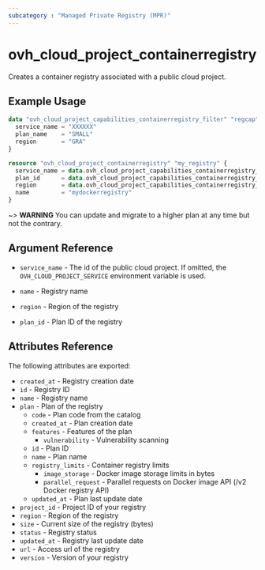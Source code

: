 ```yaml
---
subcategory : "Managed Private Registry (MPR)"
---
```


# ovh_cloud_project_containerregistry

Creates a container registry associated with a public cloud project.

## Example Usage

```terraform
data "ovh_cloud_project_capabilities_containerregistry_filter" "regcap" {
  service_name = "XXXXXX"
  plan_name    = "SMALL"
  region       = "GRA"
}

resource "ovh_cloud_project_containerregistry" "my_registry" {
  service_name = data.ovh_cloud_project_capabilities_containerregistry_filter.regcap.service_name
  plan_id      = data.ovh_cloud_project_capabilities_containerregistry_filter.regcap.id
  region       = data.ovh_cloud_project_capabilities_containerregistry_filter.regcap.region
  name         = "mydockerregistry"
}
```

~> **WARNING** You can update and migrate to a higher plan at any time but not the contrary.

## Argument Reference

* `service_name` - The id of the public cloud project. If omitted, the `OVH_CLOUD_PROJECT_SERVICE` environment variable is used.

* `name` - Registry name
* `region` - Region of the registry
* `plan_id` - Plan ID of the registry

## Attributes Reference

The following attributes are exported:

* `created_at` - Registry creation date
* `id` - Registry ID
* `name` - Registry name
* `plan` - Plan of the registry
  * `code` - Plan code from the catalog
  * `created_at` - Plan creation date
  * `features` - Features of the plan
    * `vulnerability` - Vulnerability scanning
  * `id` - Plan ID
  * `name` - Plan name
  * `registry_limits` - Container registry limits
    * `image_storage` - Docker image storage limits in bytes
    * `parallel_request` - Parallel requests on Docker image API (/v2 Docker registry API)
  * `updated_at` - Plan last update date
* `project_id` - Project ID of your registry
* `region` - Region of the registry
* `size` - Current size of the registry (bytes)
* `status` - Registry status
* `updated_at` - Registry last update date
* `url` - Access url of the registry
* `version` - Version of your registry
